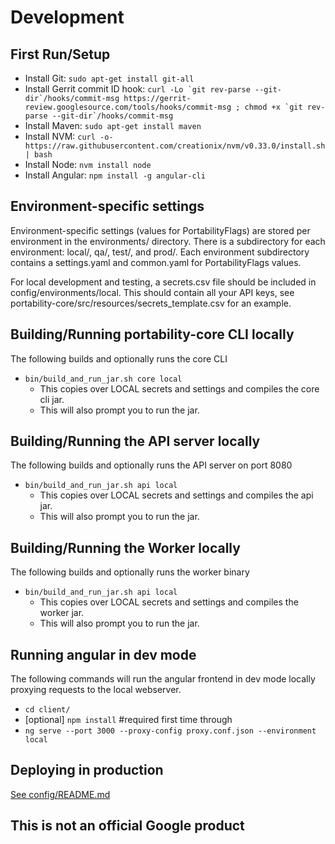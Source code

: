 
# Development

## First Run/Setup
 * Install Git: `sudo apt-get install git-all`
 * Install Gerrit commit ID hook: ``curl -Lo `git rev-parse --git-dir`/hooks/commit-msg https://gerrit-review.googlesource.com/tools/hooks/commit-msg ; chmod +x `git rev-parse --git-dir`/hooks/commit-msg``
 * Install Maven: `sudo apt-get install maven`
 * Install NVM: `curl -o- https://raw.githubusercontent.com/creationix/nvm/v0.33.0/install.sh | bash`
 * Install Node: `nvm install node`
 * Install Angular: `npm install -g angular-cli`


## Environment-specific settings
Environment-specific settings (values for PortabilityFlags) are stored
per environment in the environments/ directory. There is a subdirectory
for each environment: local/, qa/, test/, and prod/. Each environment
subdirectory contains a settings.yaml and common.yaml for PortabilityFlags values.

For local development and testing, a secrets.csv file should be included in config/environments/local.
This should contain all your API keys, see portability-core/src/resources/secrets_template.csv for an example.

## Building/Running portability-core CLI locally
The following builds and optionally runs the core CLI

 * `bin/build_and_run_jar.sh core local`
   * This copies over LOCAL secrets and settings and compiles the core cli jar.
   * This will also prompt you to run the jar.

## Building/Running the API server locally
The following builds and optionally runs the API server on port 8080

 * `bin/build_and_run_jar.sh api local`
   * This copies over LOCAL secrets and settings and compiles the api jar.
   * This will also prompt you to run the jar.

## Building/Running the Worker locally
The following builds and optionally runs the worker binary

 * `bin/build_and_run_jar.sh api local`
   * This copies over LOCAL secrets and settings and compiles the worker jar.
   * This will also prompt you to run the jar.

## Running angular in dev mode

The following commands will run the angular frontend in dev mode locally proxying requests to the local webserver.

* `cd client/`
* [optional] `npm install` #required first time through
* `ng serve --port 3000 --proxy-config proxy.conf.json --environment local`

## Deploying in production

[See config/README.md](../config/README.md)

## This is not an official Google product
